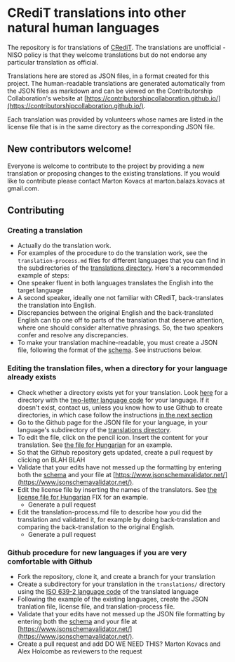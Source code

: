 # CRediT translations into other natural human languages

The repository is for translations of [CRediT](https://credit.niso.org/). The translations are unofficial - NISO policy is that they welcome translations but do not endorse any particular translation as official.

Translations here are stored as JSON files, in a format created for this project. The human-readable translations are generated automatically from the JSON files as markdown and can be viewed on the Contributorship Collaboration's website at [https://contributorshipcollaboration.github.io/](https://contributorshipcollaboration.github.io/).

Each translation was provided by volunteers whose names are listed in the license file that is in the same directory as the corresponding JSON file.

## New contributors welcome!

Everyone is welcome to contribute to the project by providing a new translation or proposing changes to the existing translations. If you would like to contribute please contact Marton Kovacs at marton.balazs.kovacs at gmail.com.

## Contributing 

### Creating a translation

* Actually do the translation work.
 * For examples of the procedure to do the translation work, see the `translation-process.md` files for different languages that you can find in the subdirectories of the [translations directory](translations/). Here's a recommended example of steps:
  * One speaker fluent in both languages translates the English into the target language
  * A second speaker, ideally one not familiar with CRediT, back-translates the translation into English.
  * Discrepancies between the original English and the back-translated English can tip one off to parts of the translation that deserve attention, where one should consider alternative phrasings. So, the two speakers confer and resolve any discrepancies.
* To make your translation machine-readable, you must create a JSON file, following the format of the [schema](credit_translation_schema.json). See instructions below.

### Editing the translation files, when a directory for your language already exists

* Check whether a directory exists yet for your translation. Look [here](translations/) for a directory with the [two-letter language code](https://en.wikipedia.org/wiki/List_of_ISO_639_language_codes) for your language. If it doesn't exist, contact us, unless you know how to use Github to create directories, in which case follow the instructions [in the next section](#-Github-procedure-for-new-languages-if-you-are-very-comfortable-with-Github)
*  Go to the Github page for the JSON file for your language, in your language's subdirectory of the [translations directory](translations/).
  * To edit the file, click on the pencil icon. Insert the content for your translation. See [the file for Hungarian](translations/hu/credit_translation_hu.json) for an example.
  * So that the Github repository gets updated, create a pull request by clicking on BLAH BLAH
  * Validate that your edits have not messed up the formatting by entering both the [schema](credit_translation_schema.json) and your file at [https://www.jsonschemavalidator.net/](https://www.jsonschemavalidator.net/).
* Edit the license file by inserting the names of the translators. See [the license file for Hungarian](translations/hu/license.html) FIX for an example.
  * Generate a pull request
* Edit the translation-process.md file to describe how you did the translation and validated it, for example by doing back-translation and comparing the back-translation to the original English.
  * Generate a pull request
 
### Github procedure for new languages if you are very comfortable with Github

* Fork the repository, clone it, and create a branch for your translation
* Create a subdirectory for your translation in the `translations/` directory using the [ISO 639-2 language code](https://en.wikipedia.org/wiki/List_of_ISO_639_language_codes) of the translated language
* Following the example of the existing languages, create the JSON tranlation file, license file, and translation-process file.
* Validate that your edits have not messed up the JSON file formatting by entering both the [schema](credit_translation_schema.json) and your file at [https://www.jsonschemavalidator.net/](https://www.jsonschemavalidator.net/).
* Create a pull request and add DO WE NEED THIS? Marton Kovacs and Alex Holcombe as reviewers to the request
